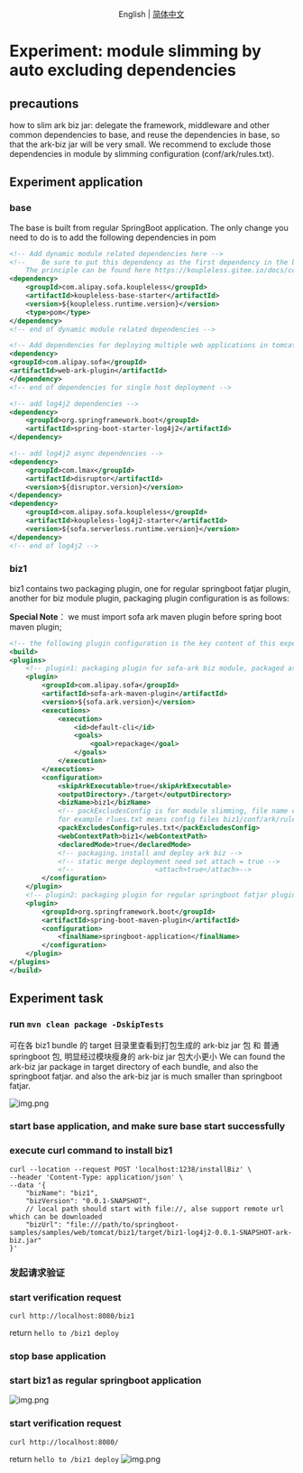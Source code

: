 <div align="center">

English | [简体中文](./README-zh_CN.md)

</div>

# Experiment: module slimming by auto excluding dependencies
## precautions
how to slim ark biz jar: delegate the framework, middleware and other common dependencies to base, and reuse the dependencies in base, so that the ark-biz jar will be very small. We recommend to exclude those dependencies in module by slimming configuration (conf/ark/rules.txt).
## Experiment application
### base
The base is built from regular SpringBoot application. The only change you need to do is to add the following dependencies in pom

```xml
<!-- Add dynamic module related dependencies here -->
<!--    Be sure to put this dependency as the first dependency in the build pom, and set type= pom,
    The principle can be found here https://koupleless.gitee.io/docs/contribution-guidelines/runtime/multi-app-padater/ -->
<dependency>
    <groupId>com.alipay.sofa.koupleless</groupId>
    <artifactId>koupleless-base-starter</artifactId>
    <version>${koupleless.runtime.version}</version>
    <type>pom</type>
</dependency>
<!-- end of dynamic module related dependencies -->

<!-- Add dependencies for deploying multiple web applications in tomcat single host mode here -->
<dependency>
<groupId>com.alipay.sofa</groupId>
<artifactId>web-ark-plugin</artifactId>
</dependency>
<!-- end of dependencies for single host deployment -->

<!-- add log4j2 dependencies -->
<dependency>
    <groupId>org.springframework.boot</groupId>
    <artifactId>spring-boot-starter-log4j2</artifactId>
</dependency>

<!-- add log4j2 async dependencies -->
<dependency>
    <groupId>com.lmax</groupId>
    <artifactId>disruptor</artifactId>
    <version>${disruptor.version}</version>
</dependency>
<dependency>
    <groupId>com.alipay.sofa.koupleless</groupId>
    <artifactId>koupleless-log4j2-starter</artifactId>
    <version>${sofa.serverless.runtime.version}</version>
</dependency>
<!-- end of log4j2 -->
```

### biz1
biz1 contains two packaging plugin, one for regular springboot fatjar plugin, another for biz module plugin, packaging plugin configuration is as follows:

**Special Note**： we must import sofa ark maven plugin before spring boot maven plugin;
```xml
<!-- the following plugin configuration is the key content of this experiment -->
<build>
<plugins>
    <!-- plugin1: packaging plugin for sofa-ark biz module, packaged as ark biz jar -->
    <plugin>
        <groupId>com.alipay.sofa</groupId>
        <artifactId>sofa-ark-maven-plugin</artifactId>
        <version>${sofa.ark.version}</version>
        <executions>
            <execution>
                <id>default-cli</id>
                <goals>
                    <goal>repackage</goal>
                </goals>
            </execution>
        </executions>
        <configuration>
            <skipArkExecutable>true</skipArkExecutable>
            <outputDirectory>./target</outputDirectory>
            <bizName>biz1</bizName>
            <!-- packExcludesConfig is for module slimming, file name can be customized,
            for example rlues.txt means config files biz1/conf/ark/rules.txt -->
            <packExcludesConfig>rules.txt</packExcludesConfig>
            <webContextPath>biz1</webContextPath>
            <declaredMode>true</declaredMode>
            <!-- packaging、install and deploy ark biz -->
            <!-- static merge deployment need set attach = true -->
            <!--					<attach>true</attach>-->
        </configuration>
    </plugin>
    <!-- plugin2: packaging plugin for regular springboot fatjar plugin, packaged as regular springboot fatjar -->
    <plugin>
        <groupId>org.springframework.boot</groupId>
        <artifactId>spring-boot-maven-plugin</artifactId>
        <configuration>
            <finalName>springboot-application</finalName>
        </configuration>
    </plugin>
</plugins>
</build>
```

## Experiment task
### run `mvn clean package -DskipTests`
可在各 biz1 bundle 的 target 目录里查看到打包生成的 ark-biz jar 包 和 普通 springboot 包, 明显经过模块瘦身的 ark-biz jar 包大小更小
We can found the ark-biz jar package in target directory of each bundle, and also the springboot fatjar. and also the ark-biz jar is much smaller than springboot fatjar.

![img.png](imgs/biz1-target.png)

### start base application, and make sure base start successfully
### execute curl command to install biz1
```shell
curl --location --request POST 'localhost:1238/installBiz' \
--header 'Content-Type: application/json' \
--data '{
    "bizName": "biz1",
    "bizVersion": "0.0.1-SNAPSHOT",
    // local path should start with file://, alse support remote url which can be downloaded
    "bizUrl": "file:///path/to/springboot-samples/samples/web/tomcat/biz1/target/biz1-log4j2-0.0.1-SNAPSHOT-ark-biz.jar"
}'
```

### 发起请求验证
### start verification request
```shell
curl http://localhost:8080/biz1
```
return `hello to /biz1 deploy`

### stop base application
### start biz1 as regular springboot application
![img.png](imgs/biz1-springboot.png)

### start verification request
```shell
curl http://localhost:8080/
```
return `hello to /biz1 deploy`
![img.png](imgs/biz1-springboot-res.png)
